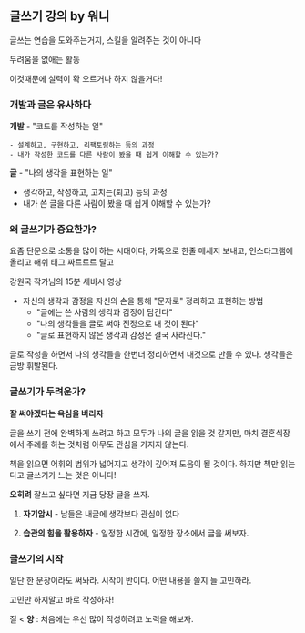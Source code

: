 ## 글쓰기 강의 by 워니

글쓰는 연습을 도와주는거지, 스킬을 알려주는 것이 아니다

두려움을 없애는 활동

이것때문에 실력이 확 오르거나 하지 않을거다!



### 개발과 글은 유사하다

**개발** - "코드를 작성하는 일"

	- 설계하고, 구현하고, 리팩토링하는 등의 과정
	- 내가 작성한 코드를 다른 사람이 봤을 때 쉽게 이해할 수 있는가?

**글** - "나의 생각을 표현하는 일"

- 생각하고, 작성하고, 고치는(퇴고) 등의 과정
- 내가 쓴 글을 다른 사람이 봤을 때 쉽게 이해할 수 있는가?



### 왜 글쓰기가 중요한가?

요즘 단문으로 소통을 많이 하는 시대이다, 카톡으로 한줄 메세지 보내고, 인스타그램에 올리고 해쉬 태그 짜르르르 달고

강원국 작가님의 15분 세바시 영상

- 자신의 생각과 감정을 자신의 손을 통해 "문자로" 정리하고 표현하는 방법
  - "글에는 쓴 사람의 생각과 감정이 담긴다"
  - "나의 생각들을 글로 써야 진정으로 내 것이 된다"
  - "글로 표현하지 않은 생각과 감정은 결국 사라진다."

글로 작성을 하면서 나의 생각들을 한번더 정리하면서 내것으로 만들 수 있다. 생각들은 금방 휘발된다.



### 글쓰기가 두려운가?

**잘 써야겠다는 욕심을 버리자**

글을 쓰기 전에 완벽하게 쓰려고 하고 모두가 나의 글을 읽을 것 같지만, 마치 결혼식장에서 주례를 하는 것처럼 아무도 관심을 가지지 않는다.

책을 읽으면 어휘의 범위가 넓어지고 생각이 깊어져 도움이 될 것이다. 하지만 책만 읽는다고 글쓰기가 느는 것은 아니다!

**오히려** 잘쓰고 싶다면 지금 당장 글을 쓰자.

1. **자기암시** - 남들은 내글에 생각보다 관심이 없다

2. **습관의 힘을 활용하자** - 일정한 시간에, 일정한 장소에서 글을 써보자.



### 글쓰기의 시작

일단 한 문장이라도 써놔라. 시작이 반이다. 어떤 내용을 쓸지 늘 고민하라.

고민만 하지말고 바로 작성하자!

질 < **양** : 처음에는 우선 많이 작성하려고 노력을 해보자.



